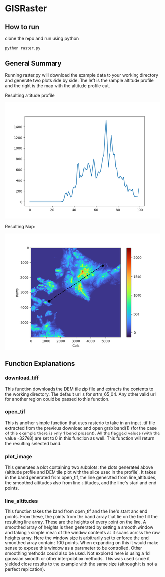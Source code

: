 # GISRaster

## How to run
clone the repo and run using python

```
python raster.py
```

## General Summary
Running raster.py will download the example data to your working directory and generate two plots side by side.
The left is the sample altitude profile and the right is the map with the altitude profile cut.

Resulting altitude profile:

![](https://github.com/nschwei/GISRaster/blob/main/plots/Altitude_profile_smooth_window.png?raw=true)

Resulting Map:

![](https://github.com/nschwei/GISRaster/blob/main/plots/Image_with_line.png?raw=true)

## Function Explanations

 ### download_tiff
 This function downloads the DEM tile zip file and extracts the contents to the working directory.
 The default url is for srtm_65_04. Any other valid url for another region could be passed to this function.

 ### open_tif
 This is another simple function that uses rasterio to take in an input .tif file extracted from the previous download and open grab band(1) (for the case of this example there is only 1 band present).
 All the flagged values (with the value -32768) are set to 0 in this function as well.
 This function will return the resulting selected band.

 ### plot_image
 This generates a plot containing two subplots: the plots generated above (altitude profile and DEM tile plot with the slice used in the profile).
 It takes in the band generated from open_tif, the line generated from line_altitudes, the smoothed altitudes also from line altitudes, and the line's start and end points.

 ### line_altitudes
 This function takes the band from open_tif and the line's start and end points.
 From these, the points from the band array that lie on the line fill the resulting line array. These are the heights of every point on the line.
 A smoothed array of heights is then generated by setting a smooth window and taking a simple mean of the window contents as it scans across the raw heights array.
 Here the window size is arbitrarily set to enforce the end smoothed array contains 100 points. When expanding on this it would make sense to expose this window as a parameter to be controlled.
 Other smoothing methods could also be used. Not explored here is using a 1d gaussian smooth or other interpolation methods. This was used since it yielded close results to the example with the same size (although it is not a perfect replication).
 
